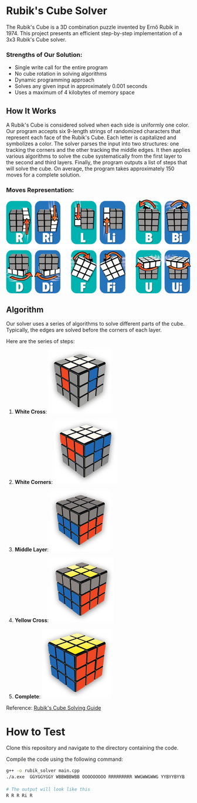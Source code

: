 # Rubik's Cube Solver

The Rubik's Cube is a 3D combination puzzle invented by Ernő Rubik in 1974. This project presents an efficient step-by-step implementation of a 3x3 Rubik's Cube solver.

### Strengths of Our Solution:
- Single write call for the entire program
- No cube rotation in solving algorithms
- Dynamic programming approach
- Solves any given input in approximately 0.001 seconds
- Uses a maximum of 4 kilobytes of memory space

## How It Works

A Rubik's Cube is considered solved when each side is uniformly one color. Our program accepts six 9-length strings of randomized characters that represent each face of the Rubik's Cube. Each letter is capitalized and symbolizes a color. The solver parses the input into two structures: one tracking the corners and the other tracking the middle edges. It then applies various algorithms to solve the cube systematically from the first layer to the second and third layers. Finally, the program outputs a list of steps that will solve the cube. On average, the program takes approximately 150 moves for a complete solution.

### Moves Representation:

![moves](https://raw.githubusercontent.com/mgia/rubix/master/images/image.png)

## Algorithm

Our solver uses a series of algorithms to solve different parts of the cube. Typically, the edges are solved before the corners of each layer.

Here are the series of steps:

1. **White Cross**:
   ![cube](https://raw.githubusercontent.com/mgia/rubix/master/images/white_cross.png)
   
2. **White Corners**:
   ![cube](https://raw.githubusercontent.com/mgia/rubix/master/images/white_corners.png)
   
3. **Middle Layer**:
   ![cube](https://raw.githubusercontent.com/mgia/rubix/master/images/middle_layer.png)
   
4. **Yellow Cross**:
   ![cube](https://raw.githubusercontent.com/mgia/rubix/master/images/yellow_cross.png)
   
5. **Complete**:
   ![cube](https://raw.githubusercontent.com/mgia/rubix/master/images/complete.png)

Reference: [Rubik's Cube Solving Guide](http://www.rossnazirullah.com/students/images/Rubiks.pdf)

# How to Test

Clone this repository and navigate to the directory containing the code. 

Compile the code using the following command:
```sh
g++ -o rubik_solver main.cpp
./a.exe  GGYGGYGGY WBBWBBWBB OOOOOOOOO RRRRRRRRR WWGWWGWWG YYBYYBYYB

# The output will look like this
R R R Ri R
